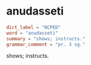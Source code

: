 # anudasseti

``` toml
dict_label = "NCPED"
word = "anudasseti"
summary = "shows; instructs."
grammar_comment = "pr. 3 sg."
```

shows; instructs.

